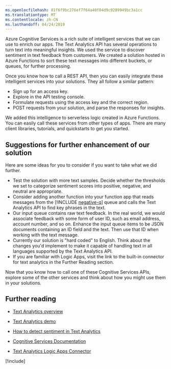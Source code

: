 ```yaml
---
ms.openlocfilehash: 81f6f9bc276ef7f64a40f04d9c9289949bc3a1cc
ms.translationtype: MT
ms.contentlocale: zh-CN
ms.lasthandoff: 04/24/2019
---
```

Azure Cognitive Services is a rich suite of intelligent services that we can use to enrich our apps. The Text Analytics API has several operations to turn text into meaningful insights. We used the service to discover sentiment in text feedback from customers. We created a solution hosted in Azure Functions to sort these text messages into different buckets, or queues, for further processing.

Once you know how to call a REST API, then you can easily integrate these intelligent services into your solutions. They all follow a similar pattern:

- Sign up for an access key.
- Explore in the API testing console.
- Formulate requests using the access key and the correct region.
- POST requests from your solution, and parse the responses for insights.

We added this intelligence to serverless logic created in Azure Functions. You can easily call these services from other types of apps. There are many client libraries, tutorials, and quickstarts to get you started.

## <a name="suggestions-for-further-enhancement-of-our-solution"></a>Suggestions for further enhancement of our solution

Here are some ideas for you to consider if you want to take what we did further.

- Test the solution with more text samples. Decide whether the thresholds we set to categorize sentiment scores into positive, negative, and neutral are appropriate.
- Consider adding another function into your function app that reads messages from the [!INCLUDE [negative-q](./q-name-negative.md)] queue and calls the Text Analytics API to find key phrases in the text.
- Our input queue contains raw text feedback. In the real world, we would associate feedback with some form of user ID, such as email address, account number, and so on. Enhance the input queue items to be JSON documents containing an ID field and the text. Then use that ID when working with the text message.
- Currently our solution is "hard coded" to English. Think about the changes you'd implement to make it capable of handling text in all languages supported by the Text Analytics API.
- If you are familiar with Logic Apps, visit the link to the built-in connector for text analytics in the Further Reading section.

Now that you know how to call one of these Cognitive Services APIs, explore some of the other services and think about how you might use them in your solutions.

## <a name="further-reading"></a>Further reading

- [Text Analytics overview](https://docs.microsoft.com/azure/cognitive-services/text-analytics/overview)
- [Text Analytics demo](https://azure.microsoft.com/services/cognitive-services/text-analytics/)
- [How to detect sentiment in Text Analytics](https://docs.microsoft.com/azure/cognitive-services/text-analytics/how-tos/text-analytics-how-to-sentiment-analysis)
- [Cognitive Services Documentation](https://docs.microsoft.com/azure/cognitive-services/)

- [Text Analytics Logic Apps Connector](https://docs.microsoft.com/connectors/cognitiveservicestextanalytics/)

[!include[](../../../includes/azure-sandbox-cleanup.md)]
